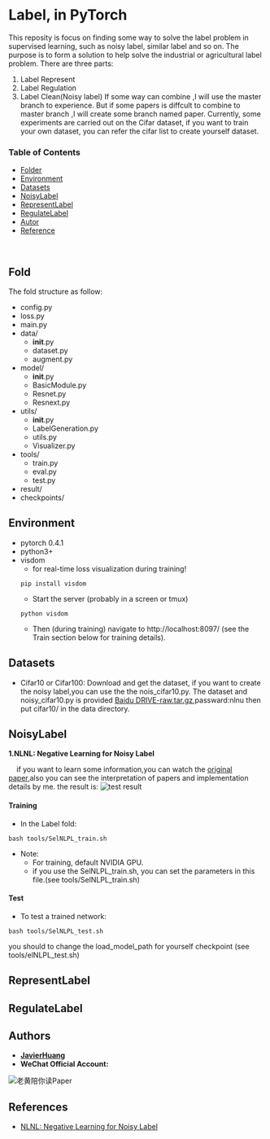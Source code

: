 
# Label, in PyTorch

This reposity is focus on finding some way to solve the label problem in supervised learning, such as noisy label, similar label and so on. The purpose is to form a solution to help solve the industrial or agricultural label problem. There are three parts:

1. Label Represent
2. Label Regulation
3. Label Clean(Noisy label)
If some way can combine ,I will use the master branch to experience. But if some papers is diffcult to combine to master branch ,I will create some branch named paper. Currently, some experiments are carried out on the Cifar dataset, if you want to train your own dataset, you can refer the cifar list to create yourself dataset.

### Table of Contents

- <a href='#Folder_Structure'>Folder</a>
- <a href='#Environment'>Environment</a>
- <a href='#Datasets'>Datasets</a>
- <a href='#Noisy_Label'>NoisyLabel</a>
- <a href='#Represent_Label'>RepresentLabel</a>
- <a href='#Regulate_Label'>RegulateLabel</a>
- <a href='#Autor'>Autor</a>
- <a href='#References'>Reference</a>

&nbsp;
&nbsp;
&nbsp;
&nbsp;

## Fold
The fold structure as follow:

- config.py
- loss.py
- main.py
- data/
	- __init__.py
 	- dataset.py
	- augment.py
- model/
	- __init__.py
	- BasicModule.py
	- Resnet.py
	- Resnext.py
- utils/
	- __init__.py
	- LabelGeneration.py
	- utils.py
	- Visualizer.py
- tools/
	- train.py
	- eval.py
	- test.py
- result/
- checkpoints/
	

## Environment
- pytorch 0.4.1
- python3+
- visdom 
	- for real-time loss visualization during training!
	```Shell
	pip install visdom
	```
	- Start the server (probably in a screen or tmux)
	```Shell
	python visdom
	```
  * Then (during training) navigate to http://localhost:8097/ (see the Train section below for training details).

## Datasets

- Cifar10 or Cifar100: Download and get the dataset, if you want to create the noisy label,you can use the the nois_cifar10.py. The dataset and noisy_cifar10.py is provided [Baidu DRIVE-raw.tar.gz](https://pan.baidu.com/s/1CcbndLcw3Gc6ZqhB28buNg),passward:nlnu
then put cifar10/ in the data directory.

## NoisyLabel

**1.NLNL: Negative Learning for Noisy Label**

&nbsp;&nbsp;&nbsp;&nbsp;if you want to learn some information,you can watch the [original paper](https://arxiv.org/pdf/1908.07387.pdf),also you can see the interpretation of papers and implementation details by me.
the result is:
![test result](https://github.com/JaryHuang/Label/blob/master/result/test.png)
#### Training
- In the Label fold:

```Shell
bash tools/SelNLPL_train.sh
```

- Note:
  * For training, default NVIDIA GPU.
  * if you use the SelNLPL_train.sh, you can set the parameters in this file.(see tools/SelNLPL_train.sh)


#### Test
- To test a trained network:

```Shell
bash tools/SelNLPL_test.sh
```
you should to change the load_model_path for yourself checkpoint (see tools/elNLPL_test.sh)

## RepresentLabel


## RegulateLabel


## Authors
* [**JavierHuang**](https://github.com/JaryHuang)
* **WeChat Official Account:**

![老黄陪你读Paper](https://github.com/JaryHuang/Label/blob/master/result/WeChat%20Official%20Account.jpg)

## References
- [NLNL: Negative Learning for Noisy Label](https://arxiv.org/pdf/1908.07387.pdf)